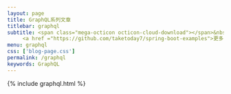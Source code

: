 ```yaml
---
layout: page
title: GraphQL系列文章
titlebar: graphql
subtitle: <span class="mega-octicon octicon-cloud-download"></span>&nbsp;&nbsp;
     <a href ="https://github.com/taketoday7/spring-boot-examples">更多GraphQL精选教程，<font color="#EB9439">点我</font>查看！</a><br/>
menu: graphql
css: ['blog-page.css']
permalink: /graphql
keywords: GraphQL
---
```


{% include graphql.html %}

